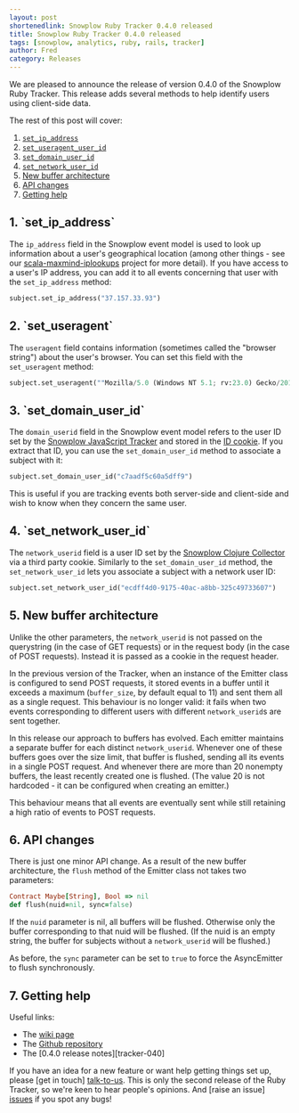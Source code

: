 ```yaml
---
layout: post
shortenedlink: Snowplow Ruby Tracker 0.4.0 released
title: Snowplow Ruby Tracker 0.4.0 released
tags: [snowplow, analytics, ruby, rails, tracker]
author: Fred
category: Releases
---
```


We are pleased to announce the release of version 0.4.0 of the Snowplow Ruby Tracker. This release adds several methods to help identify users using client-side data.

The rest of this post will cover:

1. [`set_ip_address`](/blog/2014/xx/xx/snowplow-ruby-tracker-0.4.0-released/#ip)
2. [`set_useragent_user_id`](/blog/2014/xx/xx/snowplow-ruby-tracker-0.4.0-released/#ua)
3. [`set_domain_user_id`](/blog/2014/xx/xx/snowplow-ruby-tracker-0.4.0-released/#nuid)
4. [`set_network_user_id`](/blog/2014/xx/xx/snowplow-ruby-tracker-0.4.0-released/#duid)
5. [New buffer architecture](/blog/2014/xx/xx/snowplow-ruby-tracker-0.4.0-released/#buffers)
6. [API changes](/blog/2014/xx/xx/snowplow-ruby-tracker-0.4.0-released/#api)
7. [Getting help](/blog/2014/xx/xx/snowplow-ruby-tracker-0.4.0-released/#help)

<!--more-->

<h2><a name="ip">1. `set_ip_address`</a></h2>

The `ip_address` field in the Snowplow event model is used to look up information about a user's geographical location (among other things - see our [scala-maxmind-iplookups][iplookups] project for more detail). If you have access to a user's IP address, you can add it to all events concerning that user with the `set_ip_address` method:

```python
subject.set_ip_address("37.157.33.93")
```

<h2><a name="ua">2. `set_useragent`</a></h2>

The `useragent` field contains information (sometimes called the "browser string") about the user's browser. You can set this field with the `set_useragent` method:

```python
subject.set_useragent(""Mozilla/5.0 (Windows NT 5.1; rv:23.0) Gecko/20100101 Firefox/23.0"")
```

<h2><a name="duid">3. `set_domain_user_id`</a></h2>

The `domain_userid` field in the Snowplow event model refers to the user ID set by the [Snowplow JavaScript Tracker][js-tracker] and stored in the [ID cookie][id-cookie]. If you extract that ID, you can use the `set_domain_user_id` method to associate a subject with it:

```python
subject.set_domain_user_id("c7aadf5c60a5dff9")
```

This is useful if you are tracking events both server-side and client-side and wish to know when they concern the same user.

<h2><a name="nuid">4. `set_network_user_id`</a></h2>

The `network_userid` field is a user ID set by the [Snowplow Clojure Collector][clojure-collector] via a third party cookie. Similarly to the `set_domain_user_id` method, the `set_network_user_id` lets you associate a subject with a network user ID:

```python
subject.set_network_user_id("ecdff4d0-9175-40ac-a8bb-325c49733607")
```

<h2><a name="buffers">5. New buffer architecture</a></h2>

Unlike the other parameters, the `network_userid` is not passed on the querystring (in the case of GET requests) or in the request body (in the case of POST requests). Instead it is passed as a cookie in the request header.

In the previous version of the Tracker, when an instance of the Emitter class is configured to send POST requests, it stored events in a buffer until it exceeds a maximum (`buffer_size`, by default equal to 11) and sent them all as a single request. This behaviour is no longer valid: it fails when two events corresponding to different users with different `network_userid`s are sent together.

In this release our approach to buffers has evolved. Each emitter maintains a separate buffer for each distinct `network_userid`. Whenever one of these buffers goes over the size limit, that buffer is flushed, sending all its events in a single POST request. And whenever there are more than 20 nonempty buffers, the least recently created one is flushed. (The value 20 is not hardcoded - it can be configured when creating an emitter.)

This behaviour means that all events are eventually sent while still retaining a high ratio of events to POST requests.

<h2><a name="api">6. API changes</a></h2>

There is just one minor API change. As a result of the new buffer architecture, the `flush` method of the Emitter class not takes two parameters:

```ruby
Contract Maybe[String], Bool => nil
def flush(nuid=nil, sync=false)
```

If the `nuid` parameter is nil, all buffers will be flushed. Otherwise only the buffer corresponding to that nuid will be flushed. (If the nuid is an empty string, the buffer for subjects without a `network_userid` will be flushed.)

As before, the `sync` parameter can be set to `true` to force the AsyncEmitter to flush synchronously.

<h2><a name="help">7. Getting help</a></h2>

Useful links:

* The [wiki page][wiki]
* The [Github repository][repo]
* The [0.4.0 release notes][tracker-040]

If you have an idea for a new feature or want help getting things set up, please [get in touch] [talk-to-us]. This is only the second release of the Ruby Tracker, so we're keen to hear people's opinions. And [raise an issue] [issues] if you spot any bugs!

[js-tracker]: https://github.com/snowplow/snowplow-javascript-tracker
[id-cookie]: https://github.com/snowplow/snowplow/wiki/1-General-parameters-for-the-Javascript-tracker#the-id-cookie
[iplookups]: https://github.com/snowplow/scala-maxmind-iplookups
[clojure-collector]: https://github.com/snowplow/snowplow/tree/master/2-collectors/clojure-collector

[repo]: https://github.com/snowplow/snowplow-ruby-tracker
[wiki]: https://github.com/snowplow/snowplow/wiki/Ruby-Tracker
[setup]: https://github.com/snowplow/snowplow/wiki/Ruby-tracker-setup
[talk-to-us]: https://github.com/snowplow/snowplow/wiki/Talk-to-us
[issues]: https://github.com/snowplow/snowplow-ruby-tracker/issues

[37]: https://github.com/snowplow/snowplow-ruby-tracker/issues/37
[38]: https://github.com/snowplow/snowplow-ruby-tracker/issues/38

[tracker-030]: https://github.com/snowplow/snowplow-ruby-tracker/releases/tag/0.4.0
